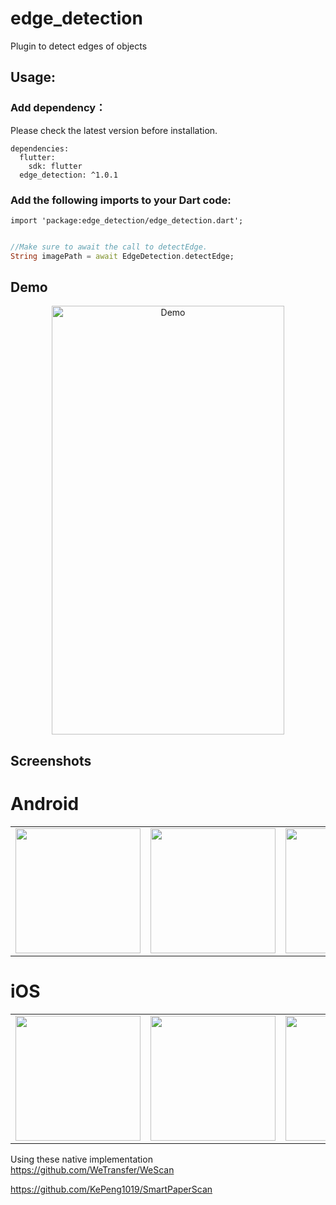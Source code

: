 # edge_detection

Plugin to detect edges of objects

## Usage:

### Add dependency：
Please check the latest version before installation.
```
dependencies:
  flutter:
    sdk: flutter
  edge_detection: ^1.0.1
```

### Add the following imports to your Dart code:
```
import 'package:edge_detection/edge_detection.dart';
```

```dart

//Make sure to await the call to detectEdge.
String imagePath = await EdgeDetection.detectEdge;

```

## Demo

<p align="center">
  <img src="https://github.com/sawankumarbundelkhandi/edge_detection/blob/master/screenshots/demo.gif" alt="Demo" style="margin:auto" width="372" height="686">
</p>

## Screenshots 

# Android

<div style="text-align: center">
   <table>
      <tr>
         <td style="text-align: center">
            <img src="https://github.com/sawankumarbundelkhandi/edge_detection/blob/master/screenshots/android/1.png" width="200"/>
         </td>
         <td style="text-align: center">
            <img src="https://github.com/sawankumarbundelkhandi/edge_detection/blob/master/screenshots/android/2.png" width="200" />
         </td>
         <td style="text-align: center">
            <img src="https://github.com/sawankumarbundelkhandi/edge_detection/blob/master/screenshots/android/3.png" width="200"/>
         </td>
         <td style="text-align: center">
            <img src="https://github.com/sawankumarbundelkhandi/edge_detection/blob/master/screenshots/android/4.png" width="200"/>
         </td>
      </tr>
   </table>
</div>


# iOS

<div style="text-align: center">
   <table>
      <tr>
         <td style="text-align: center">
            <img src="https://github.com/sawankumarbundelkhandi/edge_detection/blob/master/screenshots/ios/1.PNG" width="200"/>
         </td>
         <td style="text-align: center">
            <img src="https://github.com/sawankumarbundelkhandi/edge_detection/blob/master/screenshots/ios/2.PNG" width="200" />
         </td>
         <td style="text-align: center">
            <img src="https://github.com/sawankumarbundelkhandi/edge_detection/blob/master/screenshots/ios/3.PNG" width="200"/>
         </td>
         <td style="text-align: center">
            <img src="https://github.com/sawankumarbundelkhandi/edge_detection/blob/master/screenshots/ios/4.PNG" width="200"/>
         </td>
      </tr>
   </table>
</div>
   
Using these native implementation   
<a>https://github.com/WeTransfer/WeScan</a>

<a>https://github.com/KePeng1019/SmartPaperScan</a>

